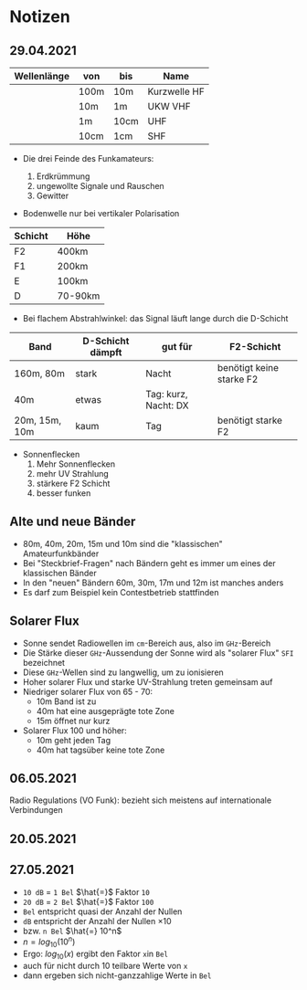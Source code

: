# Notizen

## 29.04.2021

| Wellenlänge | von  | bis  | Name         |
| ----------- | ---- | ---- | ------------ |
|             | 100m | 10m  | Kurzwelle HF |
|             | 10m  | 1m   | UKW VHF      |
|             | 1m   | 10cm | UHF          |
|             | 10cm | 1cm  | SHF          |

- Die drei Feinde des Funkamateurs:

  1. Erdkrümmung
  2. ungewollte Signale und Rauschen
  3. Gewitter

- Bodenwelle nur bei vertikaler Polarisation

| Schicht | Höhe    |
| ------- | ------- |
| F2      | 400km   |
| F1      | 200km   |
| E       | 100km   |
| D       | 70-90km |

- Bei flachem Abstrahlwinkel: das Signal läuft lange durch die D-Schicht

| Band          | D-Schicht dämpft | gut für              | F2-Schicht               |
| ------------- | ---------------- | -------------------- | ------------------------ |
| 160m, 80m     | stark            | Nacht                | benötigt keine starke F2 |
| 40m           | etwas            | Tag: kurz, Nacht: DX |                          |
| 20m, 15m, 10m | kaum             | Tag                  | benötigt starke F2       |

- Sonnenflecken
  1. Mehr Sonnenflecken
  2. mehr UV Strahlung
  3. stärkere F2 Schicht
  4. besser funken

## Alte und neue Bänder

- 80m, 40m, 20m, 15m und 10m sind die "klassischen" Amateurfunkbänder
- Bei "Steckbrief-Fragen" nach Bändern geht es immer um eines der klassischen Bänder
- In den "neuen" Bändern 60m, 30m, 17m und 12m ist manches anders
- Es darf zum Beispiel kein Contestbetrieb stattfinden

## Solarer Flux

- Sonne sendet Radiowellen im `cm`-Bereich aus, also im `GHz`-Bereich
- Die Stärke dieser `GHz`-Aussendung der Sonne wird als "solarer Flux" `SFI` bezeichnet
- Diese `GHz`-Wellen sind zu langwellig, um zu ionisieren
- Hoher solarer Flux und starke UV-Strahlung treten gemeinsam auf
- Niedriger solarer Flux von 65 - 70:
  - 10m Band ist zu
  - 40m hat eine ausgeprägte tote Zone
  - 15m öffnet nur kurz
- Solarer Flux 100 und höher:
  - 10m geht jeden Tag
  - 40m hat tagsüber keine tote Zone

## 06.05.2021

Radio Regulations (VO Funk): bezieht sich meistens auf internationale Verbindungen

## 20.05.2021

## 27.05.2021

- `10 dB` = `1 Bel` $\hat{=}$ Faktor `10`
- `20 dB` = `2 Bel` $\hat{=}$ Faktor `100`
- `Bel` entspricht quasi der Anzahl der Nullen
- `dB` entspricht der Anzahl der Nullen $\times 10$
- bzw. `n Bel` $\hat{=} 10^n$
- $n = log_{10} \left( 10^n \right)$
- Ergo: $log_{10} \left( x \right)$ ergibt den Faktor `x`in `Bel`
- auch für nicht durch 10 teilbare Werte von `x`
- dann ergeben sich nicht-ganzzahlige Werte in `Bel`
